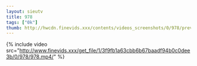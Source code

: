 ```yaml
--- 
layout: sieutv
title: 978
tags: ["0k"]
thumb: http://hwcdn.finevids.xxx/contents/videos_screenshots/0/978/preview.mp4.jpg
---
```

{% include video src="http://www.finevids.xxx/get_file/1/3f9fb1a63cbb6b67baadf94b0c0dee3b/0/978/978.mp4/" %} 
